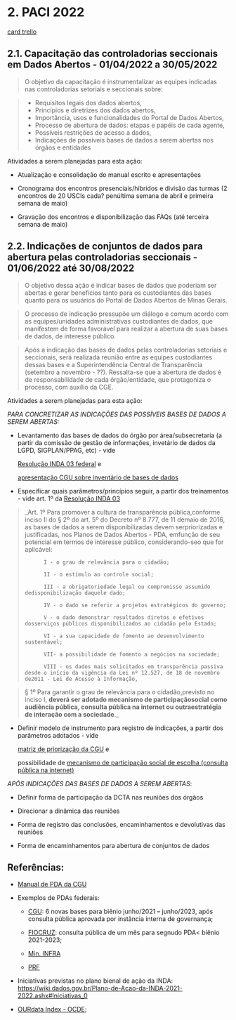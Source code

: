 # 2. PACI 2022 
[card trello](https://trello.com/c/otPFf9h1)

## 2.1. Capacitação das controladorias seccionais em Dados Abertos - 01/04/2022 a 30/05/2022 

> O objetivo da capacitação é instrumentalizar as equipes indicadas nas controladorias setoriais e seccionais sobre:

> * Requisitos legais dos dados abertos, 
> * Princípios e diretrizes dos dados abertos, 
> * Importância, usos e funcionalidades do Portal de Dados Abertos,
> * Processo de abertura de dados: etapas e papéis de cada agente,
> * Possíveis restrições de acesso a dados,
> * Indicações de possíveis bases de dados a serem abertas nos órgãos e entidades

Atividades a serem planejadas para esta ação:

* Atualização e consolidação do manual escrito e apresentações

* Cronograma dos encontros presenciais/híbridos e divisão das turmas (2 encontros de 20 USCIs cada? penúltima semana de abril e primeira semana de maio) 

* Gravação dos encontros e disponibilização das FAQs (até terceira semana de maio)


## 2.2. Indicações de conjuntos de dados para abertura pelas controladorias seccionais - 01/06/2022 até 30/08/2022

> O objetivo dessa ação é indicar bases de dados que poderiam ser abertas e gerar benefícios tanto para os custodiantes das bases quanto para os usuários do Portal de Dados Abertos de Minas Gerais.

> O processo de indicação pressupõe um diálogo e comum acordo com as equipes/unidades administrativas custodiantes de dados, que manifestem de forma favorável para realizar a abertura de suas bases de dados, de interesse público. 
	
> Após a indicação das bases de dados pelas controladorias setoriais e seccionais, será realizada reunião entre as equipes custodiantes dessas bases e a Superintendência Central de Transparência (setembro a novembro - ??). Ressalta-se que a abertura de dados é de responsabilidade de cada órgão/entidade, que protagoniza o processo, com auxílio da CGE. 

Atividades a serem planejadas para esta ação:

_PARA CONCRETIZAR AS INDICAÇÕES DAS POSSÍVEIS BASES DE DADOS A SEREM ABERTAS:_

* Levantamento das bases de dados do órgão por área/subsecretaria (a partir da comissão de gestão de informações, invetário de dados da LGPD, SIGPLAN/PPAG, etc) - vide 

  [Resolução INDA 03 federal](https://www.in.gov.br/materia/-/asset_publisher/Kujrw0TZC2Mb/content/id/19357601/do1-2017-10-17-resolucao-n-3-de-13-de-outubro-de-2017-19357481) e 
  
  [apresentação CGU sobre inventário de bases de dados](https://www.youtube.com/watch?v=p-t4hnHdrRc&t=1118s)

* Especificar quais parâmetros/princípios seguir, a partir dos treinamentos - vide art. 1º da [Resolução INDA 03](https://www.in.gov.br/materia/-/asset_publisher/Kujrw0TZC2Mb/content/id/19357601/do1-2017-10-17-resolucao-n-3-de-13-de-outubro-de-2017-19357481)

>	_Art. 1º Para promover a cultura de transparência pública,conforme inciso II do § 2º do art. 5º do Decreto nº 8.777, de 11 demaio de 2016, as bases de dados a serem disponibilizadas devem serpriorizadas e justificadas, nos Planos de Dados Abertos - PDA, emfunção de seu potencial em termos de interesse público, considerando-seo que for aplicável:
>			
>			I - o grau de relevância para o cidadão;
>			
>			II - o estímulo ao controle social;
>			
>			III - a obrigatoriedade legal ou compromisso assumido dedisponibilização daquele dado;
>			
>			IV - o dado se referir a projetos estratégicos do governo;
>			
>			V - o dado demonstrar resultados diretos e efetivos dosserviços públicos disponibilizados ao cidadão pelo Estado;
>			
>			VI - a sua capacidade de fomento ao desenvolvimento sustentável;
>			
>			VII- a possibilidade de fomento a negócios na sociedade;
>			
>			VIII - os dados mais solicitados em transparência passiva desde o início da vigência da Lei nº 12.527, de 18 de novembro de2011 - Lei de Acesso à Informação,


>	§ 1º Para garantir o grau de relevância para o cidadão,previsto no inciso I, **deverá ser adotado mecanismo de participaçãosocial como audiência pública, consulta pública na internet ou outraestratégia de interação com a sociedade**._

* Definir modelo de instrumento para registro de indicações, a partir dos parâmetros adotados - vide 

  [matriz de priorização da CGU](https://dados.gov.br/wp/wp-content/uploads/2021/08/Matriz-de-prioriza%C3%A7%C3%A3o-MODELO-para-edi%C3%A7%C3%A3o.xlsx) e 
  
  possibilidade de [mecanismo de participação social de escolha (consulta pública na internet)](https://www.youtube.com/watch?v=p-t4hnHdrRc&t=1523s)


_APÓS INDICAÇÕES DAS BASES DE DADOS A SEREM ABERTAS_:

- Definir forma de participação da DCTA nas reuniões dos órgãos

- Direcionar a dinâmica das reuniões

- Forma de registro das conclusões, encaminhamentos e devolutivas das reuniões

- Forma de encaminhamentos para abertura de conjuntos de dados

## Referências:

- [Manual de PDA da CGU](https://www.gov.br/cgu/pt-br/centrais-de-conteudo/publicacoes/transparencia-publica/arquivos/manual-pda.pdf)
	
- Exemplos de PDAs federais:

	* [CGU](https://dados.gov.br/noticia/cgu-publica-plano-de-dados-abertos): 6 novas bases para biênio junho/2021 – junho/2023, após consulta pública aprovada por instância interna de governança;

	* [FIOCRUZ](https://dados.gov.br/noticia/fiocruz-abre-consulta-publica-sobre-abertura-de-bases-de-dados): consulta pública de um mês para segnudo PDA< biênio 2021-2023;

	* [Min. INFRA](https://dados.gov.br/noticia/ministerio-da-infraestrutura-abre-consulta-publica-para-construcao-de-seu-novo-pda)

	* [PRF](https://www.gov.br/participamaisbrasil/consulta-pda-prf)

- Iniciativas previstas no plano bienal de ação da INDA: https://wiki.dados.gov.br/Plano-de-Acao-da-INDA-2021-2022.ashx#Iniciativas_0
	
- [OURdata Index - OCDE](https://read.oecd-ilibrary.org/governance/open-useful-and-re-usable-data-ourdata-index-2019_45f6de2d-en#page6);
